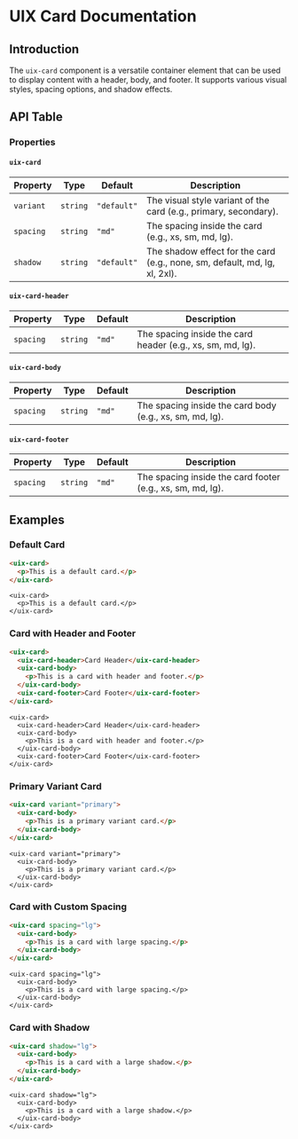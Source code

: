 # UIX Card Documentation

## Introduction
The `uix-card` component is a versatile container element that can be used to display content with a header, body, and footer. It supports various visual styles, spacing options, and shadow effects.

## API Table

### Properties

#### `uix-card`
| Property  | Type     | Default | Description                                          |
|-----------|----------|---------|------------------------------------------------------|
| `variant` | `string` | `"default"` | The visual style variant of the card (e.g., primary, secondary). |
| `spacing` | `string` | `"md"`   | The spacing inside the card (e.g., xs, sm, md, lg). |
| `shadow`  | `string` | `"default"` | The shadow effect for the card (e.g., none, sm, default, md, lg, xl, 2xl). |

#### `uix-card-header`
| Property  | Type     | Default | Description                                          |
|-----------|----------|---------|------------------------------------------------------|
| `spacing` | `string` | `"md"`   | The spacing inside the card header (e.g., xs, sm, md, lg). |

#### `uix-card-body`
| Property  | Type     | Default | Description                                          |
|-----------|----------|---------|------------------------------------------------------|
| `spacing` | `string` | `"md"`   | The spacing inside the card body (e.g., xs, sm, md, lg). |

#### `uix-card-footer`
| Property  | Type     | Default | Description                                          |
|-----------|----------|---------|------------------------------------------------------|
| `spacing` | `string` | `"md"`   | The spacing inside the card footer (e.g., xs, sm, md, lg). |

## Examples

### Default Card
```html
<uix-card>
  <p>This is a default card.</p>
</uix-card>
```
```code
<uix-card>
  <p>This is a default card.</p>
</uix-card>
```

### Card with Header and Footer
```html
<uix-card>
  <uix-card-header>Card Header</uix-card-header>
  <uix-card-body>
    <p>This is a card with header and footer.</p>
  </uix-card-body>
  <uix-card-footer>Card Footer</uix-card-footer>
</uix-card>
```
```code
<uix-card>
  <uix-card-header>Card Header</uix-card-header>
  <uix-card-body>
    <p>This is a card with header and footer.</p>
  </uix-card-body>
  <uix-card-footer>Card Footer</uix-card-footer>
</uix-card>
```

### Primary Variant Card
```html
<uix-card variant="primary">
  <uix-card-body>
    <p>This is a primary variant card.</p>
  </uix-card-body>
</uix-card>
```
```code
<uix-card variant="primary">
  <uix-card-body>
    <p>This is a primary variant card.</p>
  </uix-card-body>
</uix-card>
```

### Card with Custom Spacing
```html
<uix-card spacing="lg">
  <uix-card-body>
    <p>This is a card with large spacing.</p>
  </uix-card-body>
</uix-card>
```
```code
<uix-card spacing="lg">
  <uix-card-body>
    <p>This is a card with large spacing.</p>
  </uix-card-body>
</uix-card>
```

### Card with Shadow
```html
<uix-card shadow="lg">
  <uix-card-body>
    <p>This is a card with a large shadow.</p>
  </uix-card-body>
</uix-card>
```
```code
<uix-card shadow="lg">
  <uix-card-body>
    <p>This is a card with a large shadow.</p>
  </uix-card-body>
</uix-card>
```
```

